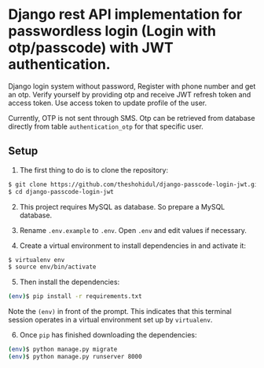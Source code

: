 # Django rest API implementation for passwordless login (Login with otp/passcode) with JWT authentication.

Django login system without password, Register with phone number and get an otp. Verify yourself by providing otp and receive JWT refresh token and access token. Use access token to update profile of the user.

Currently, OTP is not sent through SMS. Otp can be retrieved from database directly from table `authentication_otp` for that specific user.

## Setup

1. The first thing to do is to clone the repository:

```sh
$ git clone https://github.com/theshohidul/django-passcode-login-jwt.git
$ cd django-passcode-login-jwt
```

2. This project requires MySQL as database. So prepare a MySQL database. 

3. Rename `.env.example` to `.env`. Open `.env` and edit values if necessary.

4. Create a virtual environment to install dependencies in and activate it:

```sh
$ virtualenv env
$ source env/bin/activate
```

5. Then install the dependencies:

```sh
(env)$ pip install -r requirements.txt
```
Note the `(env)` in front of the prompt. This indicates that this terminal
session operates in a virtual environment set up by `virtualenv`.

6. Once `pip` has finished downloading the dependencies:
```sh
(env)$ python manage.py migrate
(env)$ python manage.py runserver 8000
```
